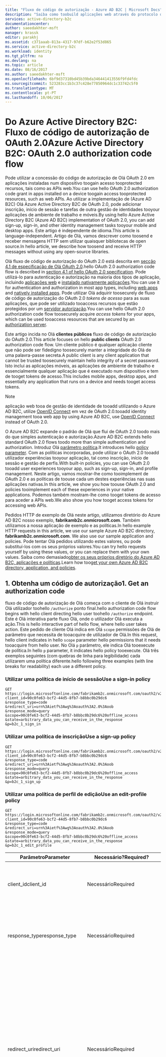 ```yaml
---
title: "Fluxo de código de autorização - Azure AD B2C | Microsoft Docs"
description: "Saiba como toobuild aplicações web através do protocolo de autenticação do Azure AD B2C e o OpenID Connect."
services: active-directory-b2c
documentationcenter: 
author: saeedakhter-msft
manager: krassk
editor: parakhj
ms.assetid: c371aaab-813a-4317-97df-b62e2f53d865
ms.service: active-directory-b2c
ms.workload: identity
ms.tgt_pltfrm: na
ms.devlang: na
ms.topic: article
ms.date: 08/16/2017
ms.author: saeedakhter-msft
ms.openlocfilehash: 6bf9d37310bd45b39bda346441413556f9fd4fdc
ms.sourcegitcommit: 523283cc1b3c37c428e77850964dc1c33742c5f0
ms.translationtype: MT
ms.contentlocale: pt-PT
ms.lasthandoff: 10/06/2017
---
```

# <a name="azure-active-directory-b2c-oauth-20-authorization-code-flow"></a><span data-ttu-id="c5fa5-103">Do Azure Active Directory B2C: Fluxo de código de autorização de OAuth 2.0</span><span class="sxs-lookup"><span data-stu-id="c5fa5-103">Azure Active Directory B2C: OAuth 2.0 authorization code flow</span></span>
<span data-ttu-id="c5fa5-104">Pode utilizar a concessão do código de autorização de Olá OAuth 2.0 em aplicações instaladas num dispositivo toogain acesso tooprotected recursos, tais como as APIs web.</span><span class="sxs-lookup"><span data-stu-id="c5fa5-104">You can use hello OAuth 2.0 authorization code grant in apps installed on a device toogain access tooprotected resources, such as web APIs.</span></span> <span data-ttu-id="c5fa5-105">Ao utilizar a implementação de (Azure AD B2C) Olá Azure Active Directory B2C de OAuth 2.0, pode adicionar inscrição, início de sessão e tarefas de outra gestão de identidades tooyour aplicações de ambiente de trabalho e móveis.</span><span class="sxs-lookup"><span data-stu-id="c5fa5-105">By using hello Azure Active Directory B2C (Azure AD B2C) implementation of OAuth 2.0, you can add sign-up, sign-in, and other identity management tasks tooyour mobile and desktop apps.</span></span> <span data-ttu-id="c5fa5-106">Este artigo é independente de idioma.</span><span class="sxs-lookup"><span data-stu-id="c5fa5-106">This article is language-independent.</span></span> <span data-ttu-id="c5fa5-107">Artigo de Olá, vamos descrever como toosend e receber mensagens HTTP sem utilizar quaisquer bibliotecas de open source.</span><span class="sxs-lookup"><span data-stu-id="c5fa5-107">In hello article, we describe how toosend and receive HTTP messages without using any open-source libraries.</span></span>

<!-- TODO: Need link toolibraries -->

<span data-ttu-id="c5fa5-108">Olá fluxo de código de autorização do OAuth 2.0 está descrita em [secção 4.1 de especificação de Olá OAuth 2.0](http://tools.ietf.org/html/rfc6749).</span><span class="sxs-lookup"><span data-stu-id="c5fa5-108">hello OAuth 2.0 authorization code flow is described in [section 4.1 of hello OAuth 2.0 specification](http://tools.ietf.org/html/rfc6749).</span></span> <span data-ttu-id="c5fa5-109">Pode utilizá-lo para autenticação e autorização na maioria dos tipos de aplicação, incluindo [aplicações web](active-directory-b2c-apps.md#web-apps) e [instalado nativamente aplicações](active-directory-b2c-apps.md#mobile-and-native-apps).</span><span class="sxs-lookup"><span data-stu-id="c5fa5-109">You can use it for authentication and authorization in most app types, including [web apps](active-directory-b2c-apps.md#web-apps) and [natively installed apps](active-directory-b2c-apps.md#mobile-and-native-apps).</span></span> <span data-ttu-id="c5fa5-110">Pode utilizar Olá adquirir toosecurely de fluxo de código de autorização do OAuth 2.0 *tokens de acesso* para as suas aplicações, que pode ser utilizado tooaccess recursos que estão protegidos por um [servidor autorização](active-directory-b2c-reference-protocols.md#the-basics).</span><span class="sxs-lookup"><span data-stu-id="c5fa5-110">You can use hello OAuth 2.0 authorization code flow toosecurely acquire *access tokens* for your apps, which can be used tooaccess resources that are secured by an [authorization server](active-directory-b2c-reference-protocols.md#the-basics).</span></span>

<span data-ttu-id="c5fa5-111">Este artigo incida no Olá **clientes públicos** fluxo de código de autorização do OAuth 2.0.</span><span class="sxs-lookup"><span data-stu-id="c5fa5-111">This article focuses on hello **public clients** OAuth 2.0 authorization code flow.</span></span> <span data-ttu-id="c5fa5-112">Um cliente público é qualquer aplicação cliente que não pode ser fidedigno toosecurely manter a integridade do Olá de uma palavra-passe secreta.</span><span class="sxs-lookup"><span data-stu-id="c5fa5-112">A public client is any client application that cannot be trusted toosecurely maintain hello integrity of a secret password.</span></span> <span data-ttu-id="c5fa5-113">Isto inclui as aplicações móveis, as aplicações de ambiente de trabalho e essencialmente qualquer aplicação que é executado num dispositivo e tem de tooget tokens de acesso.</span><span class="sxs-lookup"><span data-stu-id="c5fa5-113">This includes mobile apps, desktop apps, and essentially any application that runs on a device and needs tooget access tokens.</span></span> 

> [!NOTE]
> <span data-ttu-id="c5fa5-114">aplicação web tooa de gestão de identidade de tooadd utilizando o Azure AD B2C, utilize [OpenID Connect](active-directory-b2c-reference-oidc.md) em vez de OAuth 2.0.</span><span class="sxs-lookup"><span data-stu-id="c5fa5-114">tooadd identity management tooa web app by using Azure AD B2C, use [OpenID Connect](active-directory-b2c-reference-oidc.md) instead of OAuth 2.0.</span></span>

<span data-ttu-id="c5fa5-115">O Azure AD B2C expande o padrão de Olá que flui de OAuth 2.0 toodo mais do que simples autenticação e autorização.</span><span class="sxs-lookup"><span data-stu-id="c5fa5-115">Azure AD B2C extends hello standard OAuth 2.0 flows toodo more than simple authentication and authorization.</span></span> <span data-ttu-id="c5fa5-116">Introduz Olá [parâmetro política](active-directory-b2c-reference-policies.md).</span><span class="sxs-lookup"><span data-stu-id="c5fa5-116">It introduces hello [policy parameter](active-directory-b2c-reference-policies.md).</span></span> <span data-ttu-id="c5fa5-117">Com as políticas incorporadas, pode utilizar o OAuth 2.0 tooadd utilizador experiências tooyour aplicação, tal como inscrição, início de sessão e gestão de perfis.</span><span class="sxs-lookup"><span data-stu-id="c5fa5-117">With built-in policies, you can use OAuth 2.0 tooadd user experiences tooyour app, such as sign-up, sign-in, and profile management.</span></span> <span data-ttu-id="c5fa5-118">Neste artigo, vamos mostrar-lhe como tooimplement de OAuth 2.0 e as políticas de toouse cada um destes experiências nas suas aplicações nativas.</span><span class="sxs-lookup"><span data-stu-id="c5fa5-118">In this article, we show you how toouse OAuth 2.0 and policies tooimplement each of these experiences in your native applications.</span></span> <span data-ttu-id="c5fa5-119">Podemos também mostram-lhe como tooget tokens de acesso para aceder a APIs web.</span><span class="sxs-lookup"><span data-stu-id="c5fa5-119">We also show you how tooget access tokens for accessing web APIs.</span></span>

<span data-ttu-id="c5fa5-120">Pedidos HTTP de exemplo de Olá neste artigo, utilizamos diretório do Azure AD B2C nosso exemplo, **fabrikamb2c.onmicrosoft.com**. Também utilizamos a nossa aplicação de exemplo e as políticas.</span><span class="sxs-lookup"><span data-stu-id="c5fa5-120">In hello example HTTP requests in this article, we use our sample Azure AD B2C directory, **fabrikamb2c.onmicrosoft.com**. We also use our sample application and policies.</span></span> <span data-ttu-id="c5fa5-121">Pode tentar Olá pedidos utilizando estes valores, ou pode substituí-los com os seus próprios valores.</span><span class="sxs-lookup"><span data-stu-id="c5fa5-121">You can try hello requests yourself by using these values, or you can replace them with your own values.</span></span>
<span data-ttu-id="c5fa5-122">Saiba como demasiado[obter os seus próprios diretório do Azure AD B2C, aplicações e políticas](#use-your-own-azure-ad-b2c-directory).</span><span class="sxs-lookup"><span data-stu-id="c5fa5-122">Learn how too[get your own Azure AD B2C directory, application, and policies](#use-your-own-azure-ad-b2c-directory).</span></span>

## <a name="1-get-an-authorization-code"></a><span data-ttu-id="c5fa5-123">1. Obtenha um código de autorização</span><span class="sxs-lookup"><span data-stu-id="c5fa5-123">1. Get an authorization code</span></span>
<span data-ttu-id="c5fa5-124">fluxo de código de autorização de Olá começa com o cliente de Olá instruir Olá utilizador toohello `/authorize` ponto final.</span><span class="sxs-lookup"><span data-stu-id="c5fa5-124">hello authorization code flow begins with hello client directing hello user toohello `/authorize` endpoint.</span></span> <span data-ttu-id="c5fa5-125">Este é Olá interativa parte fluxo Olá, onde o utilizador Olá executa a ação.</span><span class="sxs-lookup"><span data-stu-id="c5fa5-125">This is hello interactive part of hello flow, where hello user takes action.</span></span> <span data-ttu-id="c5fa5-126">Este pedido de cliente Olá indica em Olá `scope` permissões de Olá de parâmetro que necessita de tooacquire de utilizador de Olá.</span><span class="sxs-lookup"><span data-stu-id="c5fa5-126">In this request, hello client indicates in hello `scope` parameter hello permissions that it needs tooacquire from hello user.</span></span> <span data-ttu-id="c5fa5-127">No Olá `p` parâmetro, ele indica Olá tooexecute de política.</span><span class="sxs-lookup"><span data-stu-id="c5fa5-127">In hello `p` parameter, it indicates hello policy tooexecute.</span></span> <span data-ttu-id="c5fa5-128">Olá três exemplos seguintes (com quebras de linha para legibilidade) cada utilizarem uma política diferente.</span><span class="sxs-lookup"><span data-stu-id="c5fa5-128">hello following three examples (with line breaks for readability) each use a different policy.</span></span>

### <a name="use-a-sign-in-policy"></a><span data-ttu-id="c5fa5-129">Utilizar uma política de início de sessão</span><span class="sxs-lookup"><span data-stu-id="c5fa5-129">Use a sign-in policy</span></span>
```
GET https://login.microsoftonline.com/fabrikamb2c.onmicrosoft.com/oauth2/v2.0/authorize?
client_id=90c0fe63-bcf2-44d5-8fb7-b8bbc0b29dc6
&response_type=code
&redirect_uri=urn%3Aietf%3Awg%3Aoauth%3A2.0%3Aoob
&response_mode=query
&scope=90c0fe63-bcf2-44d5-8fb7-b8bbc0b29dc6%20offline_access
&state=arbitrary_data_you_can_receive_in_the_response
&p=b2c_1_sign_in
```

### <a name="use-a-sign-up-policy"></a><span data-ttu-id="c5fa5-130">Utilizar uma política de inscrição</span><span class="sxs-lookup"><span data-stu-id="c5fa5-130">Use a sign-up policy</span></span>
```
GET https://login.microsoftonline.com/fabrikamb2c.onmicrosoft.com/oauth2/v2.0/authorize?
client_id=90c0fe63-bcf2-44d5-8fb7-b8bbc0b29dc6
&response_type=code
&redirect_uri=urn%3Aietf%3Awg%3Aoauth%3A2.0%3Aoob
&response_mode=query
&scope=90c0fe63-bcf2-44d5-8fb7-b8bbc0b29dc6%20offline_access
&state=arbitrary_data_you_can_receive_in_the_response
&p=b2c_1_sign_up
```

### <a name="use-an-edit-profile-policy"></a><span data-ttu-id="c5fa5-131">Utilizar uma política de perfil de edição</span><span class="sxs-lookup"><span data-stu-id="c5fa5-131">Use an edit-profile policy</span></span>
```
GET https://login.microsoftonline.com/fabrikamb2c.onmicrosoft.com/oauth2/v2.0/authorize?
client_id=90c0fe63-bcf2-44d5-8fb7-b8bbc0b29dc6
&response_type=code
&redirect_uri=urn%3Aietf%3Awg%3Aoauth%3A2.0%3Aoob
&response_mode=query
&scope=90c0fe63-bcf2-44d5-8fb7-b8bbc0b29dc6%20offline_access
&state=arbitrary_data_you_can_receive_in_the_response
&p=b2c_1_edit_profile
```

| <span data-ttu-id="c5fa5-132">Parâmetro</span><span class="sxs-lookup"><span data-stu-id="c5fa5-132">Parameter</span></span> | <span data-ttu-id="c5fa5-133">Necessário?</span><span class="sxs-lookup"><span data-stu-id="c5fa5-133">Required?</span></span> | <span data-ttu-id="c5fa5-134">Descrição</span><span class="sxs-lookup"><span data-stu-id="c5fa5-134">Description</span></span> |
| --- | --- | --- |
| <span data-ttu-id="c5fa5-135">client_id</span><span class="sxs-lookup"><span data-stu-id="c5fa5-135">client_id</span></span> |<span data-ttu-id="c5fa5-136">Necessário</span><span class="sxs-lookup"><span data-stu-id="c5fa5-136">Required</span></span> |<span data-ttu-id="c5fa5-137">ID da aplicação Olá atribuído aplicação tooyour no Olá [portal do Azure](https://portal.azure.com).</span><span class="sxs-lookup"><span data-stu-id="c5fa5-137">hello application ID assigned tooyour app in hello [Azure portal](https://portal.azure.com).</span></span> |
| <span data-ttu-id="c5fa5-138">response_type</span><span class="sxs-lookup"><span data-stu-id="c5fa5-138">response_type</span></span> |<span data-ttu-id="c5fa5-139">Necessário</span><span class="sxs-lookup"><span data-stu-id="c5fa5-139">Required</span></span> |<span data-ttu-id="c5fa5-140">tipo de resposta de Olá, tem de incluir `code` para o fluxo de código de autorização de Olá.</span><span class="sxs-lookup"><span data-stu-id="c5fa5-140">hello response type, which must include `code` for hello authorization code flow.</span></span> |
| <span data-ttu-id="c5fa5-141">redirect_uri</span><span class="sxs-lookup"><span data-stu-id="c5fa5-141">redirect_uri</span></span> |<span data-ttu-id="c5fa5-142">Necessário</span><span class="sxs-lookup"><span data-stu-id="c5fa5-142">Required</span></span> |<span data-ttu-id="c5fa5-143">Olá redireciona o URI da sua aplicação, onde as respostas de autenticação são enviadas e recebidas pela sua aplicação.</span><span class="sxs-lookup"><span data-stu-id="c5fa5-143">hello redirect URI of your app, where authentication responses are sent and received by your app.</span></span> <span data-ttu-id="c5fa5-144">Este deve corresponder exatamente um redirecionamento Olá URIs registados no portal de Olá, exceto que tem de ser codificados de URL.</span><span class="sxs-lookup"><span data-stu-id="c5fa5-144">It must exactly match one of hello redirect URIs that you registered in hello portal, except that it must be URL-encoded.</span></span> |
| <span data-ttu-id="c5fa5-145">Âmbito</span><span class="sxs-lookup"><span data-stu-id="c5fa5-145">scope</span></span> |<span data-ttu-id="c5fa5-146">Necessário</span><span class="sxs-lookup"><span data-stu-id="c5fa5-146">Required</span></span> |<span data-ttu-id="c5fa5-147">Uma lista separada por espaço de âmbitos.</span><span class="sxs-lookup"><span data-stu-id="c5fa5-147">A space-separated list of scopes.</span></span> <span data-ttu-id="c5fa5-148">Um valor único âmbito indica tooAzure do Active Directory (Azure AD) ambas as permissões de Olá que estão a ser solicitada.</span><span class="sxs-lookup"><span data-stu-id="c5fa5-148">A single scope value indicates tooAzure Active Directory (Azure AD) both of hello permissions that are being requested.</span></span> <span data-ttu-id="c5fa5-149">Olá, utilizando o cliente de Olá ID como âmbito de Olá indica que a aplicação tem um token de acesso que pode ser utilizado contra o seu próprio serviço ou a API, web representado pelo mesmo ID de cliente.</span><span class="sxs-lookup"><span data-stu-id="c5fa5-149">Using hello client ID as hello scope indicates that your app needs an access token that can be used against your own service or web API, represented by hello same client ID.</span></span>  <span data-ttu-id="c5fa5-150">Olá `offline_access` âmbito indica que a aplicação tem um token de atualização para tooresources de acesso de longa duração.</span><span class="sxs-lookup"><span data-stu-id="c5fa5-150">hello `offline_access` scope indicates that your app needs a refresh token for long-lived access tooresources.</span></span> <span data-ttu-id="c5fa5-151">Também pode utilizar Olá `openid` âmbito toorequest um token de ID do Azure AD B2C.</span><span class="sxs-lookup"><span data-stu-id="c5fa5-151">You also can use hello `openid` scope toorequest an ID token from Azure AD B2C.</span></span> |
| <span data-ttu-id="c5fa5-152">response_mode</span><span class="sxs-lookup"><span data-stu-id="c5fa5-152">response_mode</span></span> |<span data-ttu-id="c5fa5-153">Recomendado</span><span class="sxs-lookup"><span data-stu-id="c5fa5-153">Recommended</span></span> |<span data-ttu-id="c5fa5-154">método de Olá que utilize toosend Olá resultante autorização código back tooyour aplicação.</span><span class="sxs-lookup"><span data-stu-id="c5fa5-154">hello method that you use toosend hello resulting authorization code back tooyour app.</span></span> <span data-ttu-id="c5fa5-155">Pode ser `query`, `form_post`, ou `fragment`.</span><span class="sxs-lookup"><span data-stu-id="c5fa5-155">It can be `query`, `form_post`, or `fragment`.</span></span> |
| <span data-ttu-id="c5fa5-156">state</span><span class="sxs-lookup"><span data-stu-id="c5fa5-156">state</span></span> |<span data-ttu-id="c5fa5-157">Recomendado</span><span class="sxs-lookup"><span data-stu-id="c5fa5-157">Recommended</span></span> |<span data-ttu-id="c5fa5-158">Um valor incluído no pedido de Olá que é devolvido em resposta token Olá.</span><span class="sxs-lookup"><span data-stu-id="c5fa5-158">A value included in hello request that is returned in hello token response.</span></span> <span data-ttu-id="c5fa5-159">Pode ser uma cadeia de qualquer conteúdo que pretende que o toouse.</span><span class="sxs-lookup"><span data-stu-id="c5fa5-159">It can be a string of any content that you want toouse.</span></span> <span data-ttu-id="c5fa5-160">Normalmente, é utilizado um valor exclusivo gerado aleatoriamente, tooprevent ataques de falsificação de pedidos entre sites.</span><span class="sxs-lookup"><span data-stu-id="c5fa5-160">Usually, a randomly generated unique value is  used, tooprevent cross-site request forgery attacks.</span></span> <span data-ttu-id="c5fa5-161">Estado de Olá é também utilizada tooencode informações sobre o estado do utilizador Olá na aplicação Olá antes do pedido de autenticação de Olá ocorreu.</span><span class="sxs-lookup"><span data-stu-id="c5fa5-161">hello state also is used tooencode information about hello user's state in hello app before hello authentication request occurred.</span></span> <span data-ttu-id="c5fa5-162">Por exemplo, o utilizador do Olá página Olá estava no ou Olá política que estava a ser executada.</span><span class="sxs-lookup"><span data-stu-id="c5fa5-162">For example, hello page hello user was on, or hello policy that was being executed.</span></span> |
| <span data-ttu-id="c5fa5-163">P</span><span class="sxs-lookup"><span data-stu-id="c5fa5-163">p</span></span> |<span data-ttu-id="c5fa5-164">Necessário</span><span class="sxs-lookup"><span data-stu-id="c5fa5-164">Required</span></span> |<span data-ttu-id="c5fa5-165">política de Olá que é executada.</span><span class="sxs-lookup"><span data-stu-id="c5fa5-165">hello policy that is executed.</span></span> <span data-ttu-id="c5fa5-166">De Olá nome de uma política que é criado no diretório do Azure AD B2C.</span><span class="sxs-lookup"><span data-stu-id="c5fa5-166">It's hello name of a policy that is created in your Azure AD B2C directory.</span></span> <span data-ttu-id="c5fa5-167">o valor de nome de política de Olá deve iniciar com **b2c\_1\_**.</span><span class="sxs-lookup"><span data-stu-id="c5fa5-167">hello policy name value should begin with **b2c\_1\_**.</span></span> <span data-ttu-id="c5fa5-168">toolearn mais informações sobre políticas, consulte [políticas incorporadas do Azure AD B2C](active-directory-b2c-reference-policies.md).</span><span class="sxs-lookup"><span data-stu-id="c5fa5-168">toolearn more about policies, see [Azure AD B2C built-in policies](active-directory-b2c-reference-policies.md).</span></span> |
| <span data-ttu-id="c5fa5-169">linha de comandos</span><span class="sxs-lookup"><span data-stu-id="c5fa5-169">prompt</span></span> |<span data-ttu-id="c5fa5-170">Opcional</span><span class="sxs-lookup"><span data-stu-id="c5fa5-170">Optional</span></span> |<span data-ttu-id="c5fa5-171">tipo de Olá da interação do utilizador que é necessário.</span><span class="sxs-lookup"><span data-stu-id="c5fa5-171">hello type of user interaction that is required.</span></span> <span data-ttu-id="c5fa5-172">Atualmente, Olá único valor válido é `login`que força Olá utilizador tooenter as respetivas credenciais desse pedido.</span><span class="sxs-lookup"><span data-stu-id="c5fa5-172">Currently, hello only valid value is `login`, which forces hello user tooenter their credentials on that request.</span></span> <span data-ttu-id="c5fa5-173">O início de sessão único não entrarão em vigor.</span><span class="sxs-lookup"><span data-stu-id="c5fa5-173">Single sign-on will not take effect.</span></span> |

<span data-ttu-id="c5fa5-174">Neste momento, Olá é pedido ao utilizador fluxo de trabalho da política de Olá toocomplete.</span><span class="sxs-lookup"><span data-stu-id="c5fa5-174">At this point, hello user is asked toocomplete hello policy's workflow.</span></span> <span data-ttu-id="c5fa5-175">Isto poderá envolver o utilizador Olá introduzir o respetivo nome de utilizador e palavra-passe, início de sessão com uma identidade de redes social, inscrever-se para o diretório de Olá ou qualquer outro número de passos.</span><span class="sxs-lookup"><span data-stu-id="c5fa5-175">This might involve hello user entering their username and password, signing in with a social identity, signing up for hello directory, or any other number of steps.</span></span> <span data-ttu-id="c5fa5-176">Ações de utilizador dependem como política Olá está definida.</span><span class="sxs-lookup"><span data-stu-id="c5fa5-176">User actions depend on how hello policy is defined.</span></span>

<span data-ttu-id="c5fa5-177">Após a conclusão da política de Olá utilizador Olá, Azure AD devolve uma aplicação de tooyour de resposta no valor de Olá utilizado para `redirect_uri`.</span><span class="sxs-lookup"><span data-stu-id="c5fa5-177">After hello user completes hello policy, Azure AD returns a response tooyour app at hello value you used for `redirect_uri`.</span></span> <span data-ttu-id="c5fa5-178">Utiliza o método de Olá especificado em Olá `response_mode` parâmetro.</span><span class="sxs-lookup"><span data-stu-id="c5fa5-178">It uses hello method specified in hello `response_mode` parameter.</span></span> <span data-ttu-id="c5fa5-179">resposta Olá é exatamente hello mesmo para cada um dos Olá ação cenários de utilizador, independentemente da política de Olá que foi executada.</span><span class="sxs-lookup"><span data-stu-id="c5fa5-179">hello response is exactly hello same for each of hello user action scenarios, independent of hello policy that was executed.</span></span>

<span data-ttu-id="c5fa5-180">Uma resposta com êxito que utiliza `response_mode=query` se parece com isto:</span><span class="sxs-lookup"><span data-stu-id="c5fa5-180">A successful response that uses `response_mode=query` looks like this:</span></span>

```
GET urn:ietf:wg:oauth:2.0:oob?
code=AwABAAAAvPM1KaPlrEqdFSBzjqfTGBCmLdgfSTLEMPGYuNHSUYBrq...        // hello authorization_code, truncated
&state=arbitrary_data_you_can_receive_in_the_response                // hello value provided in hello request
```

| <span data-ttu-id="c5fa5-181">Parâmetro</span><span class="sxs-lookup"><span data-stu-id="c5fa5-181">Parameter</span></span> | <span data-ttu-id="c5fa5-182">Descrição</span><span class="sxs-lookup"><span data-stu-id="c5fa5-182">Description</span></span> |
| --- | --- |
| <span data-ttu-id="c5fa5-183">código</span><span class="sxs-lookup"><span data-stu-id="c5fa5-183">code</span></span> |<span data-ttu-id="c5fa5-184">código de autorização de Olá que Olá aplicação pedida.</span><span class="sxs-lookup"><span data-stu-id="c5fa5-184">hello authorization code that hello app requested.</span></span> <span data-ttu-id="c5fa5-185">aplicação Olá pode utilizar Olá autorização código toorequest um token de acesso para um recurso de destino.</span><span class="sxs-lookup"><span data-stu-id="c5fa5-185">hello app can use hello authorization code toorequest an access token for a target resource.</span></span> <span data-ttu-id="c5fa5-186">Códigos de autorização são muito curta duração.</span><span class="sxs-lookup"><span data-stu-id="c5fa5-186">Authorization codes are very short-lived.</span></span> <span data-ttu-id="c5fa5-187">Normalmente, estas expiram após cerca de 10 minutos.</span><span class="sxs-lookup"><span data-stu-id="c5fa5-187">Typically, they expire after about 10 minutes.</span></span> |
| <span data-ttu-id="c5fa5-188">state</span><span class="sxs-lookup"><span data-stu-id="c5fa5-188">state</span></span> |<span data-ttu-id="c5fa5-189">Ver descrição completa do Olá na tabela de Olá no Olá anterior a secção.</span><span class="sxs-lookup"><span data-stu-id="c5fa5-189">See hello full description in hello table in hello preceding section.</span></span> <span data-ttu-id="c5fa5-190">Se um `state` parâmetro está incluído no pedido de Olá, hello mesmo valor deve aparecer na resposta Olá.</span><span class="sxs-lookup"><span data-stu-id="c5fa5-190">If a `state` parameter is included in hello request, hello same value should appear in hello response.</span></span> <span data-ttu-id="c5fa5-191">Olá aplicação deve verificar que Olá `state` valores existentes na Olá pedido e resposta são idênticos.</span><span class="sxs-lookup"><span data-stu-id="c5fa5-191">hello app should verify that hello `state` values in hello request and response are identical.</span></span> |

<span data-ttu-id="c5fa5-192">As respostas de erro também podem ser enviadas URI de redirecionamento toohello para que hello aplicação pode processá-los corretamente:</span><span class="sxs-lookup"><span data-stu-id="c5fa5-192">Error responses also can be sent toohello redirect URI so that hello app can handle them appropriately:</span></span>

```
GET urn:ietf:wg:oauth:2.0:oob?
error=access_denied
&error_description=The+user+has+cancelled+entering+self-asserted+information
&state=arbitrary_data_you_can_receive_in_the_response
```

| <span data-ttu-id="c5fa5-193">Parâmetro</span><span class="sxs-lookup"><span data-stu-id="c5fa5-193">Parameter</span></span> | <span data-ttu-id="c5fa5-194">Descrição</span><span class="sxs-lookup"><span data-stu-id="c5fa5-194">Description</span></span> |
| --- | --- |
| <span data-ttu-id="c5fa5-195">erro</span><span class="sxs-lookup"><span data-stu-id="c5fa5-195">error</span></span> |<span data-ttu-id="c5fa5-196">Uma cadeia de código de erro que pode utilizar tooclassify Olá tipos de erros que ocorrem.</span><span class="sxs-lookup"><span data-stu-id="c5fa5-196">An error code string that you can use tooclassify hello types of errors that occur.</span></span> <span data-ttu-id="c5fa5-197">Também pode utilizar Olá cadeia tooreact tooerrors.</span><span class="sxs-lookup"><span data-stu-id="c5fa5-197">You also can use hello string tooreact tooerrors.</span></span> |
| <span data-ttu-id="c5fa5-198">error_description</span><span class="sxs-lookup"><span data-stu-id="c5fa5-198">error_description</span></span> |<span data-ttu-id="c5fa5-199">Uma mensagem de erro específicas que pode ajudar a identificar causas raiz Olá um erro de autenticação.</span><span class="sxs-lookup"><span data-stu-id="c5fa5-199">A specific error message that can help you identify hello root cause of an authentication error.</span></span> |
| <span data-ttu-id="c5fa5-200">state</span><span class="sxs-lookup"><span data-stu-id="c5fa5-200">state</span></span> |<span data-ttu-id="c5fa5-201">Ver descrição completa do Olá no Olá anterior a tabela.</span><span class="sxs-lookup"><span data-stu-id="c5fa5-201">See hello full description in hello preceding table.</span></span> <span data-ttu-id="c5fa5-202">Se um `state` parâmetro está incluído no pedido de Olá, hello mesmo valor deve aparecer na resposta Olá.</span><span class="sxs-lookup"><span data-stu-id="c5fa5-202">If a `state` parameter is included in hello request, hello same value should appear in hello response.</span></span> <span data-ttu-id="c5fa5-203">Olá aplicação deve verificar que Olá `state` valores existentes na Olá pedido e resposta são idênticos.</span><span class="sxs-lookup"><span data-stu-id="c5fa5-203">hello app should verify that hello `state` values in hello request and response are identical.</span></span> |

## <a name="2-get-a-token"></a><span data-ttu-id="c5fa5-204">2. Obter um token</span><span class="sxs-lookup"><span data-stu-id="c5fa5-204">2. Get a token</span></span>
<span data-ttu-id="c5fa5-205">Agora que já obteve um código de autorização, pode resgatar Olá `code` para um token toohello que se destina a recursos através do envio de um toohello de pedido POST `/token` ponto final.</span><span class="sxs-lookup"><span data-stu-id="c5fa5-205">Now that you've acquired an authorization code, you can redeem hello `code` for a token toohello intended resource by sending a POST request toohello `/token` endpoint.</span></span> <span data-ttu-id="c5fa5-206">No Azure AD B2C, hello apenas os recursos que pode pedir um token para é o web de back-end da aplicação API.</span><span class="sxs-lookup"><span data-stu-id="c5fa5-206">In Azure AD B2C, hello only resource that you can request a token for is your app's own back-end web API.</span></span> <span data-ttu-id="c5fa5-207">Convenção de Olá que é utilizada para pedir um token tooyourself é toouse o ID de cliente da sua aplicação como âmbito de Olá:</span><span class="sxs-lookup"><span data-stu-id="c5fa5-207">hello convention that's used for requesting a token tooyourself is toouse your app's client ID as hello scope:</span></span>

```
POST fabrikamb2c.onmicrosoft.com/oauth2/v2.0/token?p=b2c_1_sign_in HTTP/1.1
Host: https://login.microsoftonline.com
Content-Type: application/x-www-form-urlencoded

grant_type=authorization_code&client_id=90c0fe63-bcf2-44d5-8fb7-b8bbc0b29dc6&scope=90c0fe63-bcf2-44d5-8fb7-b8bbc0b29dc6 offline_access&code=AwABAAAAvPM1KaPlrEqdFSBzjqfTGBCmLdgfSTLEMPGYuNHSUYBrq...&redirect_uri=urn:ietf:wg:oauth:2.0:oob

```

| <span data-ttu-id="c5fa5-208">Parâmetro</span><span class="sxs-lookup"><span data-stu-id="c5fa5-208">Parameter</span></span> | <span data-ttu-id="c5fa5-209">Necessário?</span><span class="sxs-lookup"><span data-stu-id="c5fa5-209">Required?</span></span> | <span data-ttu-id="c5fa5-210">Descrição</span><span class="sxs-lookup"><span data-stu-id="c5fa5-210">Description</span></span> |
| --- | --- | --- |
| <span data-ttu-id="c5fa5-211">P</span><span class="sxs-lookup"><span data-stu-id="c5fa5-211">p</span></span> |<span data-ttu-id="c5fa5-212">Necessário</span><span class="sxs-lookup"><span data-stu-id="c5fa5-212">Required</span></span> |<span data-ttu-id="c5fa5-213">Olá política que foi utilizado tooacquire Olá autorização código.</span><span class="sxs-lookup"><span data-stu-id="c5fa5-213">hello policy that was used tooacquire hello authorization code.</span></span> <span data-ttu-id="c5fa5-214">Não é possível utilizar uma política diferente neste pedido.</span><span class="sxs-lookup"><span data-stu-id="c5fa5-214">You cannot use a different policy in this request.</span></span> <span data-ttu-id="c5fa5-215">Tenha em atenção que adicionar este parâmetro toohello *cadeia de consulta*e não na Olá corpo da mensagem.</span><span class="sxs-lookup"><span data-stu-id="c5fa5-215">Note that you add this parameter toohello *query string*, not in hello POST body.</span></span> |
| <span data-ttu-id="c5fa5-216">client_id</span><span class="sxs-lookup"><span data-stu-id="c5fa5-216">client_id</span></span> |<span data-ttu-id="c5fa5-217">Necessário</span><span class="sxs-lookup"><span data-stu-id="c5fa5-217">Required</span></span> |<span data-ttu-id="c5fa5-218">ID da aplicação Olá atribuído aplicação tooyour no Olá [portal do Azure](https://portal.azure.com).</span><span class="sxs-lookup"><span data-stu-id="c5fa5-218">hello application ID assigned tooyour app in hello [Azure portal](https://portal.azure.com).</span></span> |
| <span data-ttu-id="c5fa5-219">grant_type</span><span class="sxs-lookup"><span data-stu-id="c5fa5-219">grant_type</span></span> |<span data-ttu-id="c5fa5-220">Necessário</span><span class="sxs-lookup"><span data-stu-id="c5fa5-220">Required</span></span> |<span data-ttu-id="c5fa5-221">tipo de Olá de concessão.</span><span class="sxs-lookup"><span data-stu-id="c5fa5-221">hello type of grant.</span></span> <span data-ttu-id="c5fa5-222">Fluxo de código de autorização de Olá, Olá conceder tipo tem de ser `authorization_code`.</span><span class="sxs-lookup"><span data-stu-id="c5fa5-222">For hello authorization code flow, hello grant type must be `authorization_code`.</span></span> |
| <span data-ttu-id="c5fa5-223">Âmbito</span><span class="sxs-lookup"><span data-stu-id="c5fa5-223">scope</span></span> |<span data-ttu-id="c5fa5-224">Recomendado</span><span class="sxs-lookup"><span data-stu-id="c5fa5-224">Recommended</span></span> |<span data-ttu-id="c5fa5-225">Uma lista separada por espaço de âmbitos.</span><span class="sxs-lookup"><span data-stu-id="c5fa5-225">A space-separated list of scopes.</span></span> <span data-ttu-id="c5fa5-226">Um valor único âmbito indica tooAzure AD ambas as permissões de Olá que estão a ser solicitada.</span><span class="sxs-lookup"><span data-stu-id="c5fa5-226">A single scope value indicates tooAzure AD both of hello permissions that are being requested.</span></span> <span data-ttu-id="c5fa5-227">Olá, utilizando o cliente de Olá ID como âmbito de Olá indica que a aplicação tem um token de acesso que pode ser utilizado contra o seu próprio serviço ou a API, web representado pelo mesmo ID de cliente.</span><span class="sxs-lookup"><span data-stu-id="c5fa5-227">Using hello client ID as hello scope indicates that your app needs an access token that can be used against your own service or web API, represented by hello same client ID.</span></span>  <span data-ttu-id="c5fa5-228">Olá `offline_access` âmbito indica que a aplicação tem um token de atualização para tooresources de acesso de longa duração.</span><span class="sxs-lookup"><span data-stu-id="c5fa5-228">hello `offline_access` scope indicates that your app needs a refresh token for long-lived access tooresources.</span></span>  <span data-ttu-id="c5fa5-229">Também pode utilizar Olá `openid` âmbito toorequest um token de ID do Azure AD B2C.</span><span class="sxs-lookup"><span data-stu-id="c5fa5-229">You also can use hello `openid` scope toorequest an ID token from Azure AD B2C.</span></span> |
| <span data-ttu-id="c5fa5-230">código</span><span class="sxs-lookup"><span data-stu-id="c5fa5-230">code</span></span> |<span data-ttu-id="c5fa5-231">Necessário</span><span class="sxs-lookup"><span data-stu-id="c5fa5-231">Required</span></span> |<span data-ttu-id="c5fa5-232">código de autorização de Olá que obteve na fase de primeiro Olá do fluxo de Olá.</span><span class="sxs-lookup"><span data-stu-id="c5fa5-232">hello authorization code that you acquired in hello first leg of hello flow.</span></span> |
| <span data-ttu-id="c5fa5-233">redirect_uri</span><span class="sxs-lookup"><span data-stu-id="c5fa5-233">redirect_uri</span></span> |<span data-ttu-id="c5fa5-234">Necessário</span><span class="sxs-lookup"><span data-stu-id="c5fa5-234">Required</span></span> |<span data-ttu-id="c5fa5-235">Olá redireciona o URI da aplicação olá onde recebido o código de autorização de Olá.</span><span class="sxs-lookup"><span data-stu-id="c5fa5-235">hello redirect URI of hello application where you received hello authorization code.</span></span> |

<span data-ttu-id="c5fa5-236">Uma resposta com êxito de token tem o seguinte aspeto:</span><span class="sxs-lookup"><span data-stu-id="c5fa5-236">A successful token response looks like this:</span></span>

```
{
    "not_before": "1442340812",
    "token_type": "Bearer",
    "access_token": "eyJ0eXAiOiJKV1QiLCJhbGciOiJSUzI1NiIsIng1dCI6Ik5HVEZ2ZEstZnl0aEV1Q...",
    "scope": "90c0fe63-bcf2-44d5-8fb7-b8bbc0b29dc6 offline_access",
    "expires_in": "3600",
    "refresh_token": "AAQfQmvuDy8WtUv-sd0TBwWVQs1rC-Lfxa_NDkLqpg50Cxp5Dxj0VPF1mx2Z...",
}
```
| <span data-ttu-id="c5fa5-237">Parâmetro</span><span class="sxs-lookup"><span data-stu-id="c5fa5-237">Parameter</span></span> | <span data-ttu-id="c5fa5-238">Descrição</span><span class="sxs-lookup"><span data-stu-id="c5fa5-238">Description</span></span> |
| --- | --- |
| <span data-ttu-id="c5fa5-239">not_before</span><span class="sxs-lookup"><span data-stu-id="c5fa5-239">not_before</span></span> |<span data-ttu-id="c5fa5-240">tempo de Olá no qual Olá token é considerado válido, no tempo de época.</span><span class="sxs-lookup"><span data-stu-id="c5fa5-240">hello time at which hello token is considered valid, in epoch time.</span></span> |
| <span data-ttu-id="c5fa5-241">token_type</span><span class="sxs-lookup"><span data-stu-id="c5fa5-241">token_type</span></span> |<span data-ttu-id="c5fa5-242">valor de tipo de token de Olá.</span><span class="sxs-lookup"><span data-stu-id="c5fa5-242">hello token type value.</span></span> <span data-ttu-id="c5fa5-243">Olá escreva apenas que o suporte do Azure AD é portador.</span><span class="sxs-lookup"><span data-stu-id="c5fa5-243">hello only type that Azure AD supports is Bearer.</span></span> |
| <span data-ttu-id="c5fa5-244">access_token</span><span class="sxs-lookup"><span data-stu-id="c5fa5-244">access_token</span></span> |<span data-ttu-id="c5fa5-245">Olá assinado JSON Web tokens (JWT) que pediu.</span><span class="sxs-lookup"><span data-stu-id="c5fa5-245">hello signed JSON Web Token (JWT) that you requested.</span></span> |
| <span data-ttu-id="c5fa5-246">Âmbito</span><span class="sxs-lookup"><span data-stu-id="c5fa5-246">scope</span></span> |<span data-ttu-id="c5fa5-247">âmbitos de Olá Olá token é válido para.</span><span class="sxs-lookup"><span data-stu-id="c5fa5-247">hello scopes that hello token is valid for.</span></span> <span data-ttu-id="c5fa5-248">Também pode utilizar os tokens de toocache âmbitos para utilização posterior.</span><span class="sxs-lookup"><span data-stu-id="c5fa5-248">You also can use scopes toocache tokens for later use.</span></span> |
| <span data-ttu-id="c5fa5-249">expires_in</span><span class="sxs-lookup"><span data-stu-id="c5fa5-249">expires_in</span></span> |<span data-ttu-id="c5fa5-250">Olá período de tempo que Olá token é válido (em segundos).</span><span class="sxs-lookup"><span data-stu-id="c5fa5-250">hello length of time that hello token is valid (in seconds).</span></span> |
| <span data-ttu-id="c5fa5-251">refresh_token</span><span class="sxs-lookup"><span data-stu-id="c5fa5-251">refresh_token</span></span> |<span data-ttu-id="c5fa5-252">Um token de atualização de OAuth 2.0.</span><span class="sxs-lookup"><span data-stu-id="c5fa5-252">An OAuth 2.0 refresh token.</span></span> <span data-ttu-id="c5fa5-253">aplicação Olá pode utilizar este token tooacquire os tokens adicionais depois de token atual Olá expira.</span><span class="sxs-lookup"><span data-stu-id="c5fa5-253">hello app can use this token tooacquire additional tokens after hello current token expires.</span></span> <span data-ttu-id="c5fa5-254">Os tokens de atualização são longa duração.</span><span class="sxs-lookup"><span data-stu-id="c5fa5-254">Refresh tokens are long-lived.</span></span> <span data-ttu-id="c5fa5-255">Pode utilizá-los tooretain acesso tooresources para períodos de tempo prolongados.</span><span class="sxs-lookup"><span data-stu-id="c5fa5-255">You can use them tooretain access tooresources for extended periods of time.</span></span> <span data-ttu-id="c5fa5-256">Para obter mais informações, consulte Olá [referência de token do Azure AD B2C](active-directory-b2c-reference-tokens.md).</span><span class="sxs-lookup"><span data-stu-id="c5fa5-256">For more information, see hello [Azure AD B2C token reference](active-directory-b2c-reference-tokens.md).</span></span> |

<span data-ttu-id="c5fa5-257">As respostas de erro tem o seguinte aspeto:</span><span class="sxs-lookup"><span data-stu-id="c5fa5-257">Error responses look like this:</span></span>

```
{
    "error": "access_denied",
    "error_description": "hello user revoked access toohello app.",
}
```

| <span data-ttu-id="c5fa5-258">Parâmetro</span><span class="sxs-lookup"><span data-stu-id="c5fa5-258">Parameter</span></span> | <span data-ttu-id="c5fa5-259">Descrição</span><span class="sxs-lookup"><span data-stu-id="c5fa5-259">Description</span></span> |
| --- | --- |
| <span data-ttu-id="c5fa5-260">erro</span><span class="sxs-lookup"><span data-stu-id="c5fa5-260">error</span></span> |<span data-ttu-id="c5fa5-261">Uma cadeia de código de erro que pode utilizar tooclassify Olá tipos de erros que ocorrem.</span><span class="sxs-lookup"><span data-stu-id="c5fa5-261">An error code string that you can use tooclassify hello types of errors that occur.</span></span> <span data-ttu-id="c5fa5-262">Também pode utilizar Olá cadeia tooreact tooerrors.</span><span class="sxs-lookup"><span data-stu-id="c5fa5-262">You also can use hello string tooreact tooerrors.</span></span> |
| <span data-ttu-id="c5fa5-263">error_description</span><span class="sxs-lookup"><span data-stu-id="c5fa5-263">error_description</span></span> |<span data-ttu-id="c5fa5-264">Uma mensagem de erro específicas que pode ajudar a identificar causas raiz Olá um erro de autenticação.</span><span class="sxs-lookup"><span data-stu-id="c5fa5-264">A specific error message that can help you identify hello root cause of an authentication error.</span></span> |

## <a name="3-use-hello-token"></a><span data-ttu-id="c5fa5-265">3. Utilizar token Olá</span><span class="sxs-lookup"><span data-stu-id="c5fa5-265">3. Use hello token</span></span>
<span data-ttu-id="c5fa5-266">Agora que já obteve com êxito um token de acesso, pode utilizar o token de Olá APIs web de back-end de tooyour pedidos, incluindo-o no Olá `Authorization` cabeçalho:</span><span class="sxs-lookup"><span data-stu-id="c5fa5-266">Now that you've successfully acquired an access token, you can use hello token in requests tooyour back-end web APIs by including it in hello `Authorization` header:</span></span>

```
GET /tasks
Host: https://mytaskwebapi.com
Authorization: Bearer eyJ0eXAiOiJKV1QiLCJhbGciOiJSUzI1NiIsIng1dCI6Ik5HVEZ2ZEstZnl0aEV1Q...
```

## <a name="4-refresh-hello-token"></a><span data-ttu-id="c5fa5-267">4. Atualizar o token de Olá</span><span class="sxs-lookup"><span data-stu-id="c5fa5-267">4. Refresh hello token</span></span>
<span data-ttu-id="c5fa5-268">Os tokens de acesso e tokens de ID são curta duração.</span><span class="sxs-lookup"><span data-stu-id="c5fa5-268">Access tokens and ID tokens are short-lived.</span></span> <span data-ttu-id="c5fa5-269">Depois de expirarem, deve atualizá-las toocontinue tooaccess recursos.</span><span class="sxs-lookup"><span data-stu-id="c5fa5-269">After they expire, you must refresh them toocontinue tooaccess resources.</span></span> <span data-ttu-id="c5fa5-270">toodo, Submeter outro toohello de pedido POST `/token` ponto final.</span><span class="sxs-lookup"><span data-stu-id="c5fa5-270">toodo this, submit another POST request toohello `/token` endpoint.</span></span> <span data-ttu-id="c5fa5-271">Este tempo, fornecer Olá `refresh_token` em vez de Olá `code`:</span><span class="sxs-lookup"><span data-stu-id="c5fa5-271">This time, provide hello `refresh_token` instead of hello `code`:</span></span>

```
POST fabrikamb2c.onmicrosoft.com/oauth2/v2.0/token?p=b2c_1_sign_in HTTP/1.1
Host: https://login.microsoftonline.com
Content-Type: application/x-www-form-urlencoded

grant_type=refresh_token&client_id=90c0fe63-bcf2-44d5-8fb7-b8bbc0b29dc6&scope=90c0fe63-bcf2-44d5-8fb7-b8bbc0b29dc6 offline_access&refresh_token=AwABAAAAvPM1KaPlrEqdFSBzjqfTGBCmLdgfSTLEMPGYuNHSUYBrq...&redirect_uri=urn:ietf:wg:oauth:2.0:oob
```

| <span data-ttu-id="c5fa5-272">Parâmetro</span><span class="sxs-lookup"><span data-stu-id="c5fa5-272">Parameter</span></span> | <span data-ttu-id="c5fa5-273">Necessário?</span><span class="sxs-lookup"><span data-stu-id="c5fa5-273">Required?</span></span> | <span data-ttu-id="c5fa5-274">Descrição</span><span class="sxs-lookup"><span data-stu-id="c5fa5-274">Description</span></span> |
| --- | --- | --- |
| <span data-ttu-id="c5fa5-275">P</span><span class="sxs-lookup"><span data-stu-id="c5fa5-275">p</span></span> |<span data-ttu-id="c5fa5-276">Necessário</span><span class="sxs-lookup"><span data-stu-id="c5fa5-276">Required</span></span> |<span data-ttu-id="c5fa5-277">política de Olá que foi token de atualização do tooacquire utilizados Olá original.</span><span class="sxs-lookup"><span data-stu-id="c5fa5-277">hello policy that was used tooacquire hello original refresh token.</span></span> <span data-ttu-id="c5fa5-278">Não é possível utilizar uma política diferente neste pedido.</span><span class="sxs-lookup"><span data-stu-id="c5fa5-278">You cannot use a different policy in this request.</span></span> <span data-ttu-id="c5fa5-279">Tenha em atenção que adicionar este parâmetro toohello *cadeia de consulta*e não na Olá corpo da mensagem.</span><span class="sxs-lookup"><span data-stu-id="c5fa5-279">Note that you add this parameter toohello *query string*, not in hello POST body.</span></span> |
| <span data-ttu-id="c5fa5-280">client_id</span><span class="sxs-lookup"><span data-stu-id="c5fa5-280">client_id</span></span> |<span data-ttu-id="c5fa5-281">Recomendado</span><span class="sxs-lookup"><span data-stu-id="c5fa5-281">Recommended</span></span> |<span data-ttu-id="c5fa5-282">ID da aplicação Olá atribuído aplicação tooyour no Olá [portal do Azure](https://portal.azure.com).</span><span class="sxs-lookup"><span data-stu-id="c5fa5-282">hello application ID assigned tooyour app in hello [Azure portal](https://portal.azure.com).</span></span> |
| <span data-ttu-id="c5fa5-283">grant_type</span><span class="sxs-lookup"><span data-stu-id="c5fa5-283">grant_type</span></span> |<span data-ttu-id="c5fa5-284">Necessário</span><span class="sxs-lookup"><span data-stu-id="c5fa5-284">Required</span></span> |<span data-ttu-id="c5fa5-285">tipo de Olá de concessão.</span><span class="sxs-lookup"><span data-stu-id="c5fa5-285">hello type of grant.</span></span> <span data-ttu-id="c5fa5-286">Para esta parte do fluxo de código de autorização de Olá, Olá conceder tipo tem de ser `refresh_token`.</span><span class="sxs-lookup"><span data-stu-id="c5fa5-286">For this leg of hello authorization code flow, hello grant type must be `refresh_token`.</span></span> |
| <span data-ttu-id="c5fa5-287">Âmbito</span><span class="sxs-lookup"><span data-stu-id="c5fa5-287">scope</span></span> |<span data-ttu-id="c5fa5-288">Recomendado</span><span class="sxs-lookup"><span data-stu-id="c5fa5-288">Recommended</span></span> |<span data-ttu-id="c5fa5-289">Uma lista separada por espaço de âmbitos.</span><span class="sxs-lookup"><span data-stu-id="c5fa5-289">A space-separated list of scopes.</span></span> <span data-ttu-id="c5fa5-290">Um valor único âmbito indica tooAzure AD ambas as permissões de Olá que estão a ser solicitada.</span><span class="sxs-lookup"><span data-stu-id="c5fa5-290">A single scope value indicates tooAzure AD both of hello permissions that are being requested.</span></span> <span data-ttu-id="c5fa5-291">Olá, utilizando o cliente de Olá ID como âmbito de Olá indica que a aplicação tem um token de acesso que pode ser utilizado contra o seu próprio serviço ou a API, web representado pelo mesmo ID de cliente.</span><span class="sxs-lookup"><span data-stu-id="c5fa5-291">Using hello client ID as hello scope indicates that your app needs an access token that can be used against your own service or web API, represented by hello same client ID.</span></span>  <span data-ttu-id="c5fa5-292">Olá `offline_access` âmbito indica que a aplicação irá precisar de um token de atualização para tooresources de acesso de longa duração.</span><span class="sxs-lookup"><span data-stu-id="c5fa5-292">hello `offline_access` scope indicates that your app will need a refresh token for long-lived access tooresources.</span></span>  <span data-ttu-id="c5fa5-293">Também pode utilizar Olá `openid` âmbito toorequest um token de ID do Azure AD B2C.</span><span class="sxs-lookup"><span data-stu-id="c5fa5-293">You also can use hello `openid` scope toorequest an ID token from Azure AD B2C.</span></span> |
| <span data-ttu-id="c5fa5-294">redirect_uri</span><span class="sxs-lookup"><span data-stu-id="c5fa5-294">redirect_uri</span></span> |<span data-ttu-id="c5fa5-295">Opcional</span><span class="sxs-lookup"><span data-stu-id="c5fa5-295">Optional</span></span> |<span data-ttu-id="c5fa5-296">Olá redireciona o URI da aplicação olá onde recebido o código de autorização de Olá.</span><span class="sxs-lookup"><span data-stu-id="c5fa5-296">hello redirect URI of hello application where you received hello authorization code.</span></span> |
| <span data-ttu-id="c5fa5-297">refresh_token</span><span class="sxs-lookup"><span data-stu-id="c5fa5-297">refresh_token</span></span> |<span data-ttu-id="c5fa5-298">Necessário</span><span class="sxs-lookup"><span data-stu-id="c5fa5-298">Required</span></span> |<span data-ttu-id="c5fa5-299">Olá original token de atualização que obteve na fase de segundo Olá do fluxo de Olá.</span><span class="sxs-lookup"><span data-stu-id="c5fa5-299">hello original refresh token that you acquired in hello second leg of hello flow.</span></span> |

<span data-ttu-id="c5fa5-300">Uma resposta com êxito de token tem o seguinte aspeto:</span><span class="sxs-lookup"><span data-stu-id="c5fa5-300">A successful token response looks like this:</span></span>

```
{
    "not_before": "1442340812",
    "token_type": "Bearer",
    "access_token": "eyJ0eXAiOiJKV1QiLCJhbGciOiJSUzI1NiIsIng1dCI6Ik5HVEZ2ZEstZnl0aEV1Q...",
    "scope": "90c0fe63-bcf2-44d5-8fb7-b8bbc0b29dc6 offline_access",
    "expires_in": "3600",
    "refresh_token": "AAQfQmvuDy8WtUv-sd0TBwWVQs1rC-Lfxa_NDkLqpg50Cxp5Dxj0VPF1mx2Z...",
}
```
| <span data-ttu-id="c5fa5-301">Parâmetro</span><span class="sxs-lookup"><span data-stu-id="c5fa5-301">Parameter</span></span> | <span data-ttu-id="c5fa5-302">Descrição</span><span class="sxs-lookup"><span data-stu-id="c5fa5-302">Description</span></span> |
| --- | --- |
| <span data-ttu-id="c5fa5-303">not_before</span><span class="sxs-lookup"><span data-stu-id="c5fa5-303">not_before</span></span> |<span data-ttu-id="c5fa5-304">tempo de Olá no qual Olá token é considerado válido, no tempo de época.</span><span class="sxs-lookup"><span data-stu-id="c5fa5-304">hello time at which hello token is considered valid, in epoch time.</span></span> |
| <span data-ttu-id="c5fa5-305">token_type</span><span class="sxs-lookup"><span data-stu-id="c5fa5-305">token_type</span></span> |<span data-ttu-id="c5fa5-306">valor de tipo de token de Olá.</span><span class="sxs-lookup"><span data-stu-id="c5fa5-306">hello token type value.</span></span> <span data-ttu-id="c5fa5-307">Olá escreva apenas que o suporte do Azure AD é portador.</span><span class="sxs-lookup"><span data-stu-id="c5fa5-307">hello only type that Azure AD supports is Bearer.</span></span> |
| <span data-ttu-id="c5fa5-308">access_token</span><span class="sxs-lookup"><span data-stu-id="c5fa5-308">access_token</span></span> |<span data-ttu-id="c5fa5-309">Olá assinado JWT que pediu.</span><span class="sxs-lookup"><span data-stu-id="c5fa5-309">hello signed JWT that you requested.</span></span> |
| <span data-ttu-id="c5fa5-310">Âmbito</span><span class="sxs-lookup"><span data-stu-id="c5fa5-310">scope</span></span> |<span data-ttu-id="c5fa5-311">âmbitos de Olá Olá token é válido para.</span><span class="sxs-lookup"><span data-stu-id="c5fa5-311">hello scopes that hello token is valid for.</span></span> <span data-ttu-id="c5fa5-312">Também pode utilizar tokens de toocache hello âmbitos para utilização posterior.</span><span class="sxs-lookup"><span data-stu-id="c5fa5-312">You also can use hello scopes toocache tokens for later use.</span></span> |
| <span data-ttu-id="c5fa5-313">expires_in</span><span class="sxs-lookup"><span data-stu-id="c5fa5-313">expires_in</span></span> |<span data-ttu-id="c5fa5-314">Olá período de tempo que Olá token é válido (em segundos).</span><span class="sxs-lookup"><span data-stu-id="c5fa5-314">hello length of time that hello token is valid (in seconds).</span></span> |
| <span data-ttu-id="c5fa5-315">refresh_token</span><span class="sxs-lookup"><span data-stu-id="c5fa5-315">refresh_token</span></span> |<span data-ttu-id="c5fa5-316">Um token de atualização de OAuth 2.0.</span><span class="sxs-lookup"><span data-stu-id="c5fa5-316">An OAuth 2.0 refresh token.</span></span> <span data-ttu-id="c5fa5-317">aplicação Olá pode utilizar este token tooacquire os tokens adicionais depois de token atual Olá expira.</span><span class="sxs-lookup"><span data-stu-id="c5fa5-317">hello app can use this token tooacquire additional tokens after hello current token expires.</span></span> <span data-ttu-id="c5fa5-318">Atualizar tokens são longa duração e podem ser utilizados tooretain acesso tooresources para períodos de tempo prolongados.</span><span class="sxs-lookup"><span data-stu-id="c5fa5-318">Refresh tokens are long-lived, and can be used tooretain access tooresources for extended periods of time.</span></span> <span data-ttu-id="c5fa5-319">Para obter mais informações, consulte Olá [referência de token do Azure AD B2C](active-directory-b2c-reference-tokens.md).</span><span class="sxs-lookup"><span data-stu-id="c5fa5-319">For more information, see hello [Azure AD B2C token reference](active-directory-b2c-reference-tokens.md).</span></span> |

<span data-ttu-id="c5fa5-320">As respostas de erro tem o seguinte aspeto:</span><span class="sxs-lookup"><span data-stu-id="c5fa5-320">Error responses look like this:</span></span>

```
{
    "error": "access_denied",
    "error_description": "hello user revoked access toohello app.",
}
```

| <span data-ttu-id="c5fa5-321">Parâmetro</span><span class="sxs-lookup"><span data-stu-id="c5fa5-321">Parameter</span></span> | <span data-ttu-id="c5fa5-322">Descrição</span><span class="sxs-lookup"><span data-stu-id="c5fa5-322">Description</span></span> |
| --- | --- |
| <span data-ttu-id="c5fa5-323">erro</span><span class="sxs-lookup"><span data-stu-id="c5fa5-323">error</span></span> |<span data-ttu-id="c5fa5-324">Uma cadeia de código de erro que pode utilizar tooclassify tipos de erros que ocorrem.</span><span class="sxs-lookup"><span data-stu-id="c5fa5-324">An error code string that you can use tooclassify types of errors that occur.</span></span> <span data-ttu-id="c5fa5-325">Também pode utilizar Olá cadeia tooreact tooerrors.</span><span class="sxs-lookup"><span data-stu-id="c5fa5-325">You also can use hello string tooreact tooerrors.</span></span> |
| <span data-ttu-id="c5fa5-326">error_description</span><span class="sxs-lookup"><span data-stu-id="c5fa5-326">error_description</span></span> |<span data-ttu-id="c5fa5-327">Uma mensagem de erro específicas que pode ajudar a identificar causas raiz Olá um erro de autenticação.</span><span class="sxs-lookup"><span data-stu-id="c5fa5-327">A specific error message that can help you identify hello root cause of an authentication error.</span></span> |

## <a name="use-your-own-azure-ad-b2c-directory"></a><span data-ttu-id="c5fa5-328">Utilizar os seus próprios diretórios do Azure AD B2C</span><span class="sxs-lookup"><span data-stu-id="c5fa5-328">Use your own Azure AD B2C directory</span></span>
<span data-ttu-id="c5fa5-329">tootry estes pedidos por si, Olá concluir os seguintes passos.</span><span class="sxs-lookup"><span data-stu-id="c5fa5-329">tootry these requests yourself, complete hello following steps.</span></span> <span data-ttu-id="c5fa5-330">Substitua os valores de exemplo de Olá que utilizámos neste artigo com os seus próprios valores.</span><span class="sxs-lookup"><span data-stu-id="c5fa5-330">Replace hello example values we used in this article with your own values.</span></span>

1. <span data-ttu-id="c5fa5-331">[Criar um diretório do Azure AD B2C](active-directory-b2c-get-started.md).</span><span class="sxs-lookup"><span data-stu-id="c5fa5-331">[Create an Azure AD B2C directory](active-directory-b2c-get-started.md).</span></span> <span data-ttu-id="c5fa5-332">Utilize o nome de Olá do seu diretório no Olá pedidos.</span><span class="sxs-lookup"><span data-stu-id="c5fa5-332">Use hello name of your directory in hello requests.</span></span>
2. <span data-ttu-id="c5fa5-333">[Criar uma aplicação](active-directory-b2c-app-registration.md) tooobtain uma ID da aplicação e um URI de redirecionamento.</span><span class="sxs-lookup"><span data-stu-id="c5fa5-333">[Create an application](active-directory-b2c-app-registration.md) tooobtain an application ID and a redirect URI.</span></span> <span data-ttu-id="c5fa5-334">Incluem um cliente nativo na sua aplicação.</span><span class="sxs-lookup"><span data-stu-id="c5fa5-334">Include a native client in your app.</span></span>
3. <span data-ttu-id="c5fa5-335">[Criar as políticas](active-directory-b2c-reference-policies.md) tooobtain os nomes de política.</span><span class="sxs-lookup"><span data-stu-id="c5fa5-335">[Create your policies](active-directory-b2c-reference-policies.md) tooobtain your policy names.</span></span>

